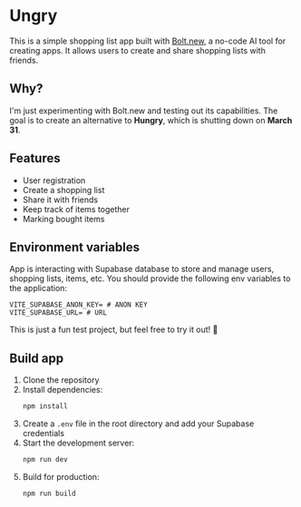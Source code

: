 # Ungry

This is a simple shopping list app built with [Bolt.new](https://bolt.new), a no-code AI tool for creating apps. It allows users to create and share shopping lists with friends.

## Why?
I'm just experimenting with Bolt.new and testing out its capabilities. The goal is to create an alternative to **Hungry**, which is shutting down on **March 31**.

## Features
- User registration
- Create a shopping list
- Share it with friends
- Keep track of items together
- Marking bought items

## Environment variables
App is interacting with Supabase database to store and manage users, shopping lists, items, etc. 
You should provide the following env variables to the application:
```
VITE_SUPABASE_ANON_KEY= # ANON KEY
VITE_SUPABASE_URL= # URL
```

This is just a fun test project, but feel free to try it out! 🚀

## Build app

1. Clone the repository
2. Install dependencies:
   ```bash
   npm install
   ```
3. Create a `.env` file in the root directory and add your Supabase credentials
4. Start the development server:
   ```bash
   npm run dev
   ```
5. Build for production:
   ```bash
   npm run build
   ```